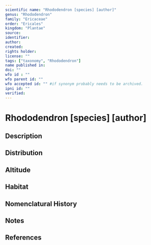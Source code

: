 ```yaml
---
scientific name: "Rhododendron [species] [author]"
genus: "Rhododendron"
family: "Ericaceae"
order: "Ericales"
kingdom: "Plantae"
source: 
identifier: 
author: 
created: 
rights holder: 
license: ""
tags: ["taxonomy", "Rhododendron"]
name published in:
doi: ""
wfo id : ""
wfo parent id: ""
wfo accepted id: "" #if synonym probably needs to be archived.                      
ipni id: ""
verified:
---
```


                       

# Rhododendron [species] [author]

## Description


## Distribution


## Altitude


## Habitat


## Nomenclatural History

                       
## Notes


## References


